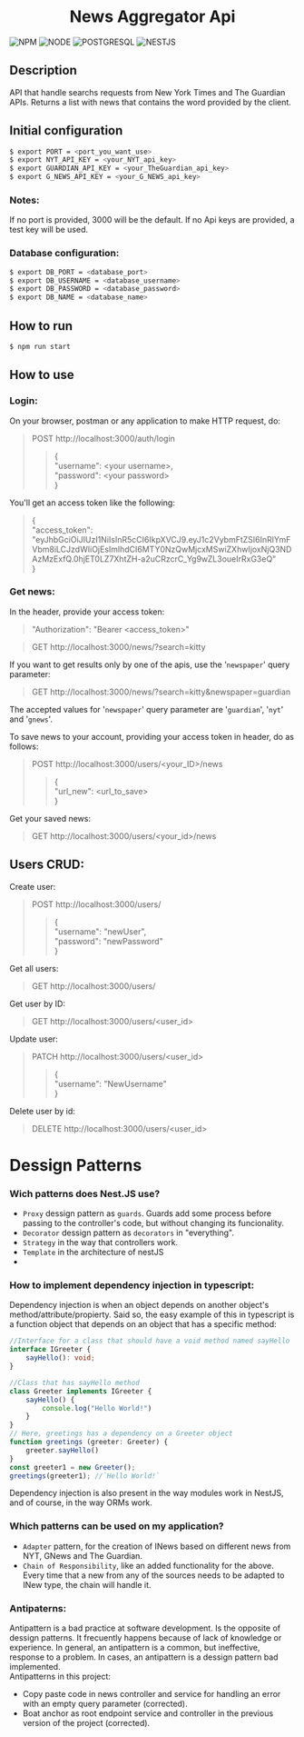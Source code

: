 <h1 align="center">News Aggregator Api</h1>

![NPM](https://img.shields.io/badge/NPM-8.3.1-389AD5?labelColor=31C4F3&style=for-the-badge) ![NODE](https://img.shields.io/badge/NODE-16.14.0-8FC965?labelColor=5D9741&style=for-the-badge) ![POSTGRESQL](https://img.shields.io/badge/POSTGRESQL-12.9-8FC965?labelColor=5D9741&style=for-the-badge) ![NESTJS](https://img.shields.io/badge/NESTJS-8.2.1-389AD5?labelColor=31C4F3&style=for-the-badge)

## Description

<p >API that handle searchs requests from New York Times and The Guardian APIs. Returns a list with news that contains the word provided by the client.</p>

## Initial configuration

```bash
$ export PORT = <port_you_want_use>
$ export NYT_API_KEY = <your_NYT_api_key>
$ export GUARDIAN_API_KEY = <your_TheGuardian_api_key>
$ export G_NEWS_API_KEY = <your_G_NEWS_api_key>
```
### Notes:
If no port is provided, 3000 will be the default.
If no Api keys are provided, a test key will be used. 
### Database configuration:
```bash
$ export DB_PORT = <database_port>
$ export DB_USERNAME = <database_username>
$ export DB_PASSWORD = <database_password>
$ export DB_NAME = <database_name>
```
## How to run

```bash
$ npm run start
```
## How to use
### Login:
On your browser, postman or any application to make HTTP request, do:
>POST http://localhost:3000/auth/login
>>{\
"username": \<your username\>,\
"password": \<your password\>\
}

You'll get an access token like the following:
>{\
	"access_token": "eyJhbGciOiJIUzI1NiIsInR5cCI6IkpXVCJ9.eyJ1c2VybmFtZSI6InRlYmFVbm8iLCJzdWIiOjEsImlhdCI6MTY0NzQwMjcxMSwiZXhwIjoxNjQ3NDAzMzExfQ.0hjET0LZ7XhtZH-a2uCRzcrC_Yg9wZL3oueIrRxG3eQ"\
}

### Get news:
In the header, provide your access token:
>"Authorization": "Bearer \<access_token>"

>GET http://localhost:3000/news/?search=kitty

If you want to get results only by one of the apis, use the '`newspaper`' query parameter:
>GET http://localhost:3000/news/?search=kitty&newspaper=guardian

The accepted values for '`newspaper`' query parameter are '`guardian`', '`nyt`' and '`gnews`'.

To save news to your account, providing your access token in header, do as follows:

>POST http://localhost:3000/users/\<your_ID>/news
>>{\
	"url_new": \<url_to_save>\
}

Get your saved news:
>GET http://localhost:3000/users/\<your_id>/news

## Users CRUD:
Create user:
>POST http://localhost:3000/users/
>>{\
	"username": "newUser",\
	"password": "newPassword"\
}

Get all users:
>GET http://localhost:3000/users/

Get user by ID:
>GET http://localhost:3000/users/\<user_id>

Update user: 
>PATCH http://localhost:3000/users/\<user_id>
>>{\
	"username": "NewUsername"\
}

Delete user by id:
>DELETE http://localhost:3000/users/\<user_id>

# Dessign Patterns

### Wich patterns does Nest.JS use?
- `Proxy` dessign pattern as `guards`. Guards add some process before passing to the controller's code, but without changing its funcionality.
- `Decorator` dessign pattern as `decorators` in "everything".
- `Strategy` in the way that controllers work.
- `Template` in the architecture of nestJS
- 
### How to implement dependency injection in typescript:
Dependency injection is when an object depends on another object's method/attribute/propierty. Said so, the easy example of this in typescript is a function object that depends on an object that has a specific method:
``` ts
//Interface for a class that should have a void method named sayHello
interface IGreeter {
	sayHello(): void;
}

//Class that has sayHello method
class Greeter implements IGreeter {
	sayHello() {
		console.log("Hello World!")
	}
}
// Here, greetings has a dependency on a Greeter object
function greetings (greeter: Greeter) { 
	greeter.sayHello()
}
const greeter1 = new Greeter();
greetings(greeter1); //`Hello World!`
```
Dependency injection is also present in the way modules work in NestJS, and of course, in the way ORMs work.

### Which patterns can be used on my application?
- `Adapter` pattern, for the creation of INews based on different news from NYT, GNews and The Guardian.
- `Chain of Responsibility`, like an added functionality for the above. Every time that a new from any of the sources needs to be adapted to INew type, the chain will handle it.

### Antipaterns:
Antipattern is a bad practice at software development. Is the opposite of dessign patterns. It frecuently happens because of lack of knowledge or experience. In general, an antipattern is a common, but ineffective, response to a problem. 
In cases, an antipattern is a dessign pattern bad implemented. \
Antipatterns in this project:
- Copy paste code in news controller and service for handling an error with an empty query parameter (corrected).
- Boat anchor as root endpoint service and controller in the previous version of the project (corrected).
